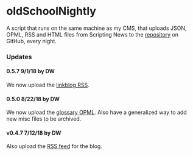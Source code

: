 # oldSchoolNightly

A script that runs on the same machine as my CMS, that uploads JSON, OPML, RSS and HTML files from Scripting News to the <a href="https://github.com/scripting/Scripting-News/tree/master/blog">repository</a> on GitHub, every night.

### Updates

#### 0.5.7 9/1/18 by DW

We now upload the <a href="https://github.com/scripting/Scripting-News/blob/master/blog/misc/linkblog.xml">linkblog RSS</a>. 

#### 0.5.0 8/22/18 by DW

We now upload the <a href="https://github.com/scripting/Scripting-News/blob/master/blog/misc/glossary.opml">glossary OPML</a>. Also have a generalized way to add new misc files to be archived. 

#### v0.4.7 7/12/18 by DW

Also upload the <a href="https://github.com/scripting/Scripting-News/blob/master/blog/rss.xml">RSS feed</a> for the blog.  

